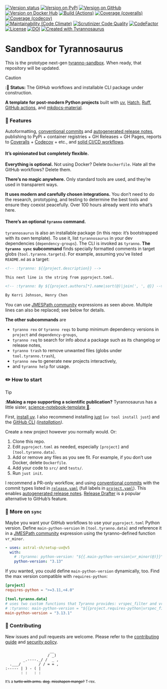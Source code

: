 <!--
Render a jagged grid of badges.
Use line breaks to separate rows, not paragraphs; the latter looks ugly.
In GitHub-flavored Markdown, do this by ending the line with `\` .
-->
<!-- :tyranno: [![Version status](https://img.shields.io/pypi/status/${{project.name}}?label=Status)](https://pypi.org/project/${{project.name}})-->
<!-- :tyranno: [![Version on PyPi](https://badgen.net/pypi/v/${{project.name}}?label=PyPi)-->
<!-- :tyranno: [![Version on GitHub](https://badgen.net/github/release/${{.frag}}/stable?label=GitHub)](${{.frag}}/releases)-->
<!-- :tyranno: [![Version on Docker Hub](https://img.shields.io/docker/v/${{.frag}}?color=green&label=Docker%20Hub)](https://hub.docker.com/repository/docker/${{.frag}})\-->
<!-- :tyranno: [![Build (Actions)](https://img.shields.io/github/workflow/status/${{.frag}}/test?label=Tests)](${{.frag}}/actions)-->
<!-- :tyranno: [![Coverage (coveralls)](https://badgen.net/coveralls/c/github/${{project.name}}/${{project.name}}?label=Coveralls)](https://coveralls.io/github/${{.frag}}?branch=main)-->
<!-- :tyranno: [![Coverage (codecov)](https://badgen.net/codecov/c/github/${{.frag}}?label=CodeCov)](https://codecov.io/gh/${{.frag}})\-->
<!-- :tyranno: [![Maintainability (Code Climate)](https://badgen.net/codeclimate/maintainability/${{.frag}})](https://codeclimate.com/github/${{.frag}}/maintainability)-->
<!-- :tyranno: [![Scrutinizer Code Quality](https://scrutinizer-ci.com/g/${{.frag}}/badges/quality-score.png?b=main)](https://scrutinizer-ci.com/g/${{.frag}}/?branch=main)-->
<!-- :tyranno: [![CodeFactor](https://www.codefactor.io/repository/github/${{.frag}}/badge)](https://www.codefactor.io/repository/github/${{.frag}})\-->
<!-- :tyranno: [![License](https://badgen.net/pypi/license/${{project.name}}?label=License)](${{project.license.url}})-->
<!-- :tyranno: [![DOI](https://zenodo.org/badge/DOI/${{.doi}}.svg)](https://doi.org/${{.doi}})-->
<!-- :tyranno: [![Created with Tyrannosaurus](https://img.shields.io/badge/Created_with-tyranno-sandbox-0000ff.svg)](https://github.com/${{.frag}})-->

[![Version status](https://img.shields.io/pypi/status/tyranno-sandbox?label=Status)](https://pypi.org/project/tyranno-sandbox)
[![Version on PyPi](https://badgen.net/pypi/v/tyranno-sandbox?label=PyPi)](https://pypi.org/project/tyranno-sandbox)
[![Version on GitHub](https://badgen.net/github/release/dmyersturnbull/tyranno-sandbox/stable?label=GitHub)](https://github.com/dmyersturnbull/tyranno-sandbox/releases)
[![Version on Docker Hub](https://img.shields.io/docker/v/dmyersturnbull/tyranno-sandbox?color=green&label=Docker%20Hub)](https://hub.docker.com/repository/docker/dmyersturnbull/tyranno-sandbox)
[![Build (Actions)](https://img.shields.io/github/actions/workflow/status/dmyersturnbull/tyranno-sandbox/push-main.yml?label=Tests)](https://github.com/dmyersturnbull/tyranno-sandbox/actions)
[![Coverage (coveralls)](https://badgen.net/coveralls/c/github/dmyersturnbull/tyranno-sandbox?label=Coveralls)](https://coveralls.io/github/dmyersturnbull/tyranno-sandbox?branch=main)
[![Coverage (codecov)](https://badgen.net/codecov/c/github/dmyersturnbull/tyranno-sandbox?label=CodeCov)](https://codecov.io/gh/dmyersturnbull/tyranno-sandbox)\
[![Maintainability (Code Climate)](https://badgen.net/codeclimate/maintainability/dmyersturnbull/tyranno-sandbox)](https://codeclimate.com/github/dmyersturnbull/tyranno-sandbox/maintainability)
[![Scrutinizer Code Quality](https://scrutinizer-ci.com/g/dmyersturnbull/tyranno-sandbox/badges/quality-score.png?b=main)](https://scrutinizer-ci.com/g/dmyersturnbull/tyranno-sandbox/?branch=main)
[![CodeFactor](https://www.codefactor.io/repository/github/dmyersturnbull/tyranno-sandbox/badge)](https://www.codefactor.io/repository/github/dmyersturnbull/tyranno-sandbox)\
[![License](https://badgen.net/pypi/license/tyranno-sandbox?label=License)](https://opensource.org/licenses/Apache-2.0)
[![DOI](https://zenodo.org/badge/DOI/10.5281/zenodo.4485186.svg)](https://doi.org/10.5281/zenodo.4485186)
[![Created with Tyrannosaurus](https://img.shields.io/badge/Created_with-Tyrannosaurus-0000ff.svg)](https://github.com/dmyersturnbull/tyranno-sandbox)

# Sandbox for Tyrannosaurus

This is the prototype next-gen [tyranno-sandbox](https://github.com/dmyersturnbull/tyranno-sandbox).
When ready, that repository will be updated.

> [!CAUTION]
> :**🚧 Status:** The GitHub workflows and installable CLI package under construction.

**A template for post-modern Python projects**
built with
[uv](https://docs.astral.sh/uv/),
[Hatch](https://hatch.pypa.io/),
[Ruff](https://github.com/astral-sh/ruff),
[GitHub actions](https://docs.github.com/en/actions), and
[mkdocs-material](https://squidfunk.github.io/mkdocs-material/).

### 🎁 Features

Autoformatting,
[conventional commits](https://www.conventionalcommits.org/) and
[autogenerated release notes](https://docs.github.com/en/repositories/releasing-projects-on-github/automatically-generated-release-notes),
publishing to PyPi + container registries + GH Releases + GH Pages,
reports to [Coveralls](https://coveralls.io/) + [Codecov](https://codecov.io/) + etc.,
and [solid CI/CD workflows](https://github.com/dmyersturnbull/tyranno-sandbox/blob/main/.github/workflows).

#### It’s opinionated but completely flexible.

**Everything is optional.**
Not using Docker? Delete `Dockerfile`.
Hate all the GitHub workflows? Delete them.

**There’s no magic anywhere.**
Only standard tools are used, and they’re used in transparent ways.

**It uses modern and carefully chosen integrations.**
You don’t need to do the research, prototyping, and testing to determine
the best tools and ensure they coexist peacefully.
Over 100 hours already went into what’s here.

#### There’s an optional `tyranno` command.

`tyrannosaurus` is also an installable package (in this repo: it’s bootstrapped with its own template).
To use it, list `tyrannosaurus` in your dev dependencies (`dependency-groups`).
The CLI is invoked as `tyranno`.
**The `tyranno sync` subcommand** finds specially formatted comments in target globs (`tool.tyranno.targets`).
For example, assuming you’ve listed `README.md` as a target:

```markdown
<!-- :tyranno: ${{project.description}} -->

This next line is the string from pyproject.toml.

<!-- :tyranno: By ${{project.authors[*].name|sort(@)|join(', ', @}} -->

By Kerri Johnson, Henry Chen
```

You can use
[JMESPath community](https://jmespath.site/)
expressions as seen above.
Multiple lines can also be replaced; see below for details.

**The other subcommands** are

- `tyranno rex` or `tyranno reqs` to bump minimum dependency versions in `project` and `dependency-groups`,
- `tyranno req` to search for info about a package such as its changelog or release notes,
- `tyranno trash` to remove unwanted files (globs under `tool.tyranno.trash`),
- `tyranno new` to generate new projects interactively,
- and `tyranno help` for usage.

### ✏️ How to start

> [!TIP]
> :**Making a repo supporting a scientific publication?**
> Tyrannosaurus has a little sister,
> [science-notebook-template 🧪](https://github.com/dmyersturnbull/science-notebook-template).

First, [install uv](https://docs.astral.sh/uv/getting-started/installation/).
I also recommend installing [just](https://github.com/casey/just) (`uv tool install just`)
and the [GitHub CLI](https://cli.github.com/)
_([installation](https://github.com/cli/cli#installation))_.

Create a new project however you normally would.
Or:

1. Clone this repo.
2. Edit `pyproject.toml` as needed, especially `[project]` and `[tool.tyranno.data]`.
3. Add or remove any files as you see fit.
   For example, if you don’t use Docker, delete `Dockerfile`.
4. Add your code to `src/` and `tests/`.
5. Run `just init`.

I recommend a PR-only workflow, and using
[conventional commits](https://www.conventionalcommits.org/)
with the commit types listed in [`release.yaml`](.github/release.yaml)
(full labels in [`project.yaml`](.github/project.yaml)).
This enables
[autogenerated release notes](https://docs.github.com/en/repositories/releasing-projects-on-github/automatically-generated-release-notes).
[Release Drafter](https://github.com/release-drafter/release-drafter)
is a popular alternative to GitHub’s feature.

### 🎨 More on `sync`

Maybe you want your GitHub workflows to use your `pyproject.toml` Python version.
Define `main-python-version` in `[tool.tyranno.data]`
and reference it in a
[JMESPath community](https://jmespath.site/)
expression using the tyranno-defined function `vr_minor`.

```yaml
- uses: astral-sh/setup-uv@v5
  with:
    # :tyranno: python-version: "${{.main-python-version|vr_minor(@)}}"
    python-version: "3.13"
```

If you wanted, you could define `main-python-version` dynamically, too.
Find the max version compatible with `requires-python`:

```toml
[project]
requires-python = ">=3.11,<4.0"

[tool.tyranno.data]
# uses two custom functions that Tyranno provides: vrspec_filter and vr_max
# :tyranno: main-python-version = "${{project.requires-python|vrspec_filter('python',@)|vr_max(@)}}"
main-python-version = "3.13.1"
```

### 🍁 Contributing

New issues and pull requests are welcome.
Please refer to the [contributing guide](https://github.com/dmyersturnbull/tyranno-sandbox/blob/master/CONTRIBUTING.md)
and [security policy](https://github.com/dmyersturnbull/tyranno-sandbox/blob/main/SECURITY.md).

```text
                    __
                   / _)
        _.----._/ /  _ ,
  .___/        / / = = ,
:----- | ) - ( |
       : :   : :
```

<small>It’s a <s>turtle with arms.</s> <s>dog.</s> <s>misshapen mango?</s> T-rex.</small>
